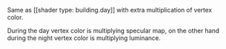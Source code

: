 Same as [[shader type: building.day]] with extra multiplication of vertex color.

During the day vertex color is multiplying specular map, on the other hand during the night vertex color is multiplying luminance.